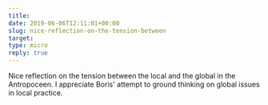```yaml
---
title: 
date: 2019-06-06T12:11:01+00:00
slug: nice-reflection-on-the-tension-between
target: 
type: micro
reply: true
---
```

Nice reflection on the tension between the local and the global in the Antropoceen. I appreciate Boris' attempt to ground thinking on global issues in local practice.